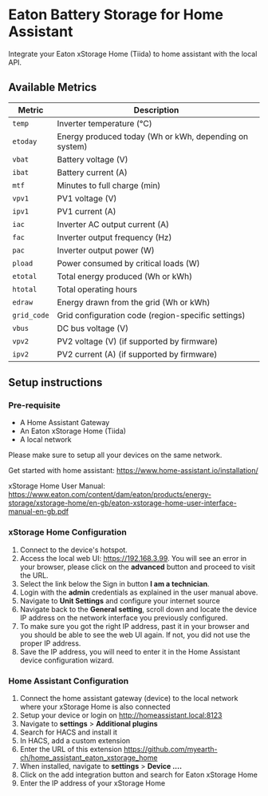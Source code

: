 # Eaton Battery Storage for Home Assistant
Integrate your Eaton xStorage Home (Tiida) to home assistant with the local API.

## Available Metrics

| Metric       | Description                                                                 |
|--------------|-----------------------------------------------------------------------------|
| `temp`       | Inverter temperature (°C)                                                   |
| `etoday`     | Energy produced today (Wh or kWh, depending on system)                      |
| `vbat`       | Battery voltage (V)                                                         |
| `ibat`       | Battery current (A)                                                         |
| `mtf`        | Minutes to full charge (min)                                                |
| `vpv1`       | PV1 voltage (V)                                                             |
| `ipv1`       | PV1 current (A)                                                             |
| `iac`        | Inverter AC output current (A)                                              |
| `fac`        | Inverter output frequency (Hz)                                              |
| `pac`        | Inverter output power (W)                                                   |
| `pload`      | Power consumed by critical loads (W)                                        |
| `etotal`     | Total energy produced (Wh or kWh)                                           |
| `htotal`     | Total operating hours                                                       |
| `edraw`      | Energy drawn from the grid (Wh or kWh)                                      |
| `grid_code`  | Grid configuration code (region-specific settings)                          |
| `vbus`       | DC bus voltage (V)                                                          |
| `vpv2`       | PV2 voltage (V) (if supported by firmware)                                  |
| `ipv2`       | PV2 current (A) (if supported by firmware)                                  |

## Setup instructions

### Pre-requisite
- A Home Assistant Gateway
- An Eaton xStorage Home (Tiida)
- A local network

Please make sure to setup all your devices on the same network.

Get started with home assistant: https://www.home-assistant.io/installation/

xStorage Home User Manual: https://www.eaton.com/content/dam/eaton/products/energy-storage/xstorage-home/en-gb/eaton-xstorage-home-user-interface-manual-en-gb.pdf

### xStorage Home Configuration
1. Connect to the device's hotspot.
2. Access the local web UI: https://192.168.3.99. You will see an error in your browser, please click on the **advanced** button and proceed to visit the URL.
3. Select the link below the Sign in button **I am a technician**.
4. Login with the **admin** credentials as explained in the user manual above.
5. Navigate to **Unit Settings** and configure your internet source
6. Navigate back to the **General setting**, scroll down and locate the device IP address on the network interface you previously configured.
7. To make sure you got the right IP address, past it in your browser and you should be able to see the web UI again. If not, you did not use the proper IP address.
8. Save the IP address, you will need to enter it in the Home Assistant device configuration wizard.

### Home Assistant Configuration
1. Connect the home assistant gateway (device) to the local network where your xStorage Home is also connected
2. Setup your device or login on http://homeassistant.local:8123
3. Navigate to **settings** > **Additional plugins**
4. Search for HACS and install it
5. In HACS, add a custom extension
6. Enter the URL of this extension https://github.com/myearth-ch/home_assistant_eaton_xstorage_home
7. When installed, navigate to **settings** > **Device ....**
8. Click on the add integration button and search for Eaton xStorage Home
9. Enter the IP address of your xStorage Home
